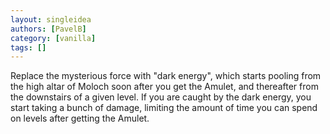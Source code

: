 ```yaml
---
layout: singleidea
authors: [PavelB]
category: [vanilla]
tags: []
---
```

Replace the mysterious force with "dark energy", which starts pooling from the high altar of Moloch soon after you get the Amulet, and thereafter from the downstairs of a given level. If you are caught by the dark energy, you start taking a bunch of damage, limiting the amount of time you can spend on levels after getting the Amulet.
